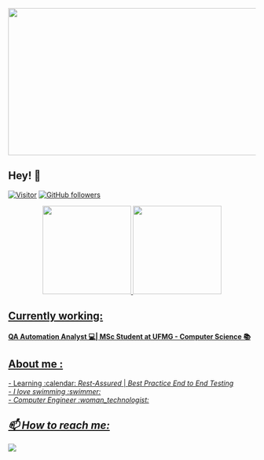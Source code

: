  <img height="300cm" width="3000cm" src="https://user-images.githubusercontent.com/22267601/142197350-ad49ed31-4f66-4b78-8b27-cd4274011948.jpg">

<h2>Hey! 👋</h2>

[![Visitor](https://visitor-badge.laobi.icu/badge?page_id=larissabicalho.larissabicalho)](https://github.com/larissabicalho) [![GitHub followers](https://img.shields.io/github/followers/larissabicalho.svg?style=social&label=Follow)](https://github.com/larissabicalho?tab=followers)

<div align="center">
  <a href="https://github.com/larissabicalho">
  <img height="180em" src="https://github-readme-stats.vercel.app/api?username=larissabicalho&show_icons=true&include_all_commits=true&count_private=true">
  <img height="180em" src="https://github-readme-stats.vercel.app/api/top-langs/?username=larissabicalho&layout=compact&langs_count=7&">
</div>

<h2>Currently working:</h2>
<h4>QA Automation Analyst 💻| MSc Student at UFMG - Computer Science 📚
  
<h2>About me :</h2>
  - Learning :calendar:    <i>Rest-Assured</i> | <i>Best Practice End to End Testing<i></br>
  - I love swimming :swimmer: </br>
  - Computer Engineer :woman_technologist:</h4>

<h2>📫 How to reach me:</h2>
    <a href="https://www.linkedin.com/in/larissanazarebicalho22051995" target="_blank"><img src="https://img.shields.io/badge/-LinkedIn-%230077B5?style=for-the-badge&logo=linkedin&logoColor=white" target="_blank"></a> 
